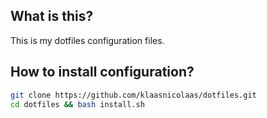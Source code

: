## What is this?

This is my dotfiles configuration files.

## How to install configuration?

```bash
git clone https://github.com/klaasnicolaas/dotfiles.git
cd dotfiles && bash install.sh
```